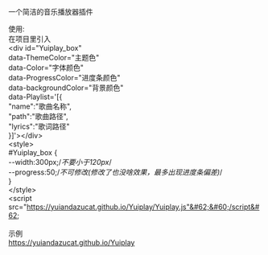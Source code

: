 一个简洁的音乐播放器插件

使用: <br>
在项目里引入<br>
&#60;div id="Yuiplay_box" <br>
    data-ThemeColor="主题色"<br>
    data-Color="字体颜色"<br>
    data-ProgressColor="进度条颜色"<br>
    data-backgroundColor="背景颜色"<br>
    data-Playlist='[{<br>
    "name":"歌曲名称",<br>
    "path":"歌曲路径",<br>
    "lyrics":"歌词路径"<br>
    }]'&#62;&#60;/div&#62;<br>
&#60;style&#62;<br>
#Yuiplay_box {<br>
    --width:300px;/*不要小于120px*/<br>
    --progress:50;/*不可修改(修改了也没啥效果，最多出现进度条偏差)*/<br>
}<br>
&#60;/style&#62;<br>
&#60;script src="https://yuiandazucat.github.io/Yuiplay/Yuiplay.js"&#62;&#60;/script&#62;
<br>
<br>
示例<br>
https://yuiandazucat.github.io/Yuiplay
